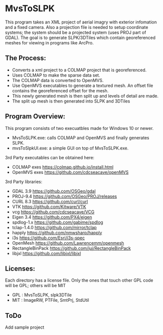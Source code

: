 # MvsToSLPK

 This program takes an XML project of aerial imagry with exterior infomation and a fixed camera.  Also a projection file is needed to setup coordinate systems; the system should be a projected system (uses PROJ part of GDAL).
 The goal is to generate SLPK/3DTiles which contain georeferenced meshes for viewing in programs like ArcPro.

 ## The Process:
 - Converts a xml project to a COLMAP project that is georeferenced.
 - Uses COLMAP to make the sparse data set.
 - The COLMAP data is converted to OpenMVS.
 - Use OpenMVS executables to generate a textured mesh. An offset file contains the georeferenced offset for the mesh.
 - This newly generated mesh is then split up and levels of detail are made.
 - The split up mesh is then generated into SLPK and 3DTiles

## Program Overview:
This program consists of two execuatbles made for Windows 10 or newer.
 - MvsToSLPK.exe: calls COLMAP and OpenMVS and finally generates SLPK.
 - mvsToSlpkUI.exe: a simple GUI on top of MvsToSLPK.exe.

 3rd Party executables can be obtained here:
 - COLMAP exes https://colmap.github.io/install.html
 - OpenMVS exes https://github.com/cdcseacave/openMVS
 
 3rd Party libraries:
 - GDAL 3.9 https://github.com/OSGeo/gdal
 - PROJ-9.4 https://github.com/OSGeo/PROJ/releases
 - CURL 8.3 https://github.com/curl/curl
 - VTK https://github.com/Kitware/VTK
 - vcg https://github.com/cdcseacave/VCG
 - Eigen 3.4 https://github.com/PX4/eigen
 - spdlog-1.x https://github.com/gabime/spdlog
 - tclap-1.4.0 https://github.com/mirror/tclap
 - happly https://github.com/nmwsharp/happly
 - i3s https://github.com/Esri/i3s-spec
 - OpenMesh https://github.com/Lawrencemm/openmesh
 - RectangleBinPack https://github.com/juj/RectangleBinPack
 - libjxl https://github.com/libjxl/libjxl

## Licenses:
Each directory has a license file.  Only the ones that touch other GPL code will be GPL; others will be MIT
 - GPL : MvsToSLPK, slpk3DTile
 - MIT : ImageRW, PTFile, SmtPrj, StdUtil

## ToDo
Add sample project

